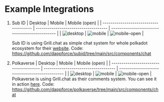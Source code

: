 # Example Integrations

1. Sub ID
   | Desktop | Mobile | Mobile (open) |
   | -------------------------------------- | ------------------------------------ | ---------------------------------------------- |
   | ![desktop](./images/subid/desktop.png) | ![mobile](./images/subid/mobile.png) | ![mobile-open](./images/subid/mobile-open.png) |

   Sub ID is using Grill.chat as simple chat system for whole polkadot ecosystem for their [website](https://subid.io).
   Code: <https://github.com/dappforce/subid/tree/main/src/components/chat>

2. Polkaverse
   | Desktop | Mobile | Mobile (open) |
   | -------------------------------------- | ------------------------------------ | ---------------------------------------------- |
   | ![desktop](./images/polkaverse/desktop.png) | ![mobile](./images/polkaverse/mobile.png) | ![mobile-open](./images/polkaverse/mobile-open.png) |
   Polkaverse is using Grill.chat as their comments system. You can see it in action [here](https://polkaverse.com).
   Code: <https://github.com/dappforce/polkaverse/tree/main/src/components/chat>
